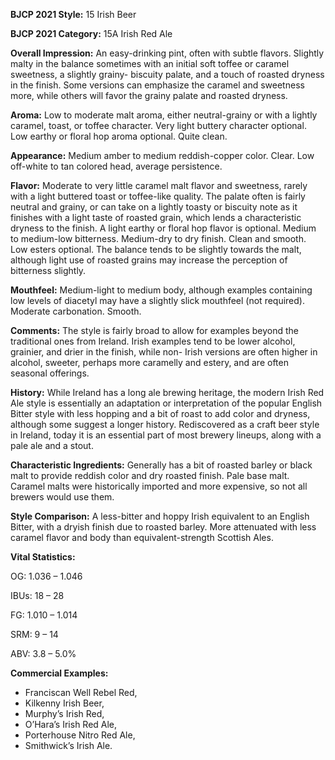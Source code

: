 <b>BJCP 2021 Style:</b> 15 Irish Beer

<b>BJCP 2021 Category:</b> 15A Irish Red Ale

<b>Overall Impression:</b> An easy-drinking pint, often with
subtle flavors. Slightly malty in the balance sometimes with an
initial soft toffee or caramel sweetness, a slightly grainy-
biscuity palate, and a touch of roasted dryness in the finish.
Some versions can emphasize the caramel and sweetness more,
while others will favor the grainy palate and roasted dryness.

<b>Aroma:</b> Low to moderate malt aroma, either neutral-grainy or
with a lightly caramel, toast, or toffee character. Very light
buttery character optional. Low earthy or floral hop aroma
optional. Quite clean.

<b>Appearance:</b> Medium amber to medium reddish-copper
color. Clear. Low off-white to tan colored head, average
persistence.

<b>Flavor:</b> Moderate to very little caramel malt flavor and
sweetness, rarely with a light buttered toast or toffee-like
quality. The palate often is fairly neutral and grainy, or can take
on a lightly toasty or biscuity note as it finishes with a light
taste of roasted grain, which lends a characteristic dryness to
the finish. A light earthy or floral hop flavor is optional.
Medium to medium-low bitterness. Medium-dry to dry finish.
Clean and smooth. Low esters optional. The balance tends to be
slightly towards the malt, although light use of roasted grains
may increase the perception of bitterness slightly.

<b>Mouthfeel:</b> Medium-light to medium body, although
examples containing low levels of diacetyl may have a slightly
slick mouthfeel (not required). Moderate carbonation. Smooth.

<b>Comments:</b> The style is fairly broad to allow for examples
beyond the traditional ones from Ireland. Irish examples tend
to be lower alcohol, grainier, and drier in the finish, while non-
Irish versions are often higher in alcohol, sweeter, perhaps
more caramelly and estery, and are often seasonal offerings.

<b>History:</b> While Ireland has a long ale brewing heritage, the
modern Irish Red Ale style is essentially an adaptation or
interpretation of the popular English Bitter style with less
hopping and a bit of roast to add color and dryness, although
some suggest a longer history. Rediscovered as a craft beer
style in Ireland, today it is an essential part of most brewery
lineups, along with a pale ale and a stout.

<b>Characteristic Ingredients:</b> Generally has a bit of roasted
barley or black malt to provide reddish color and dry roasted
finish. Pale base malt. Caramel malts were historically
imported and more expensive, so not all brewers would use
them.

<b>Style Comparison:</b> A less-bitter and hoppy Irish equivalent
to an English Bitter, with a dryish finish due to roasted barley.
More attenuated with less caramel flavor and body than
equivalent-strength Scottish Ales.

<b>Vital Statistics:</b>

OG: 1.036 – 1.046

IBUs: 18 – 28

FG: 1.010 – 1.014

SRM: 9 – 14

ABV: 3.8 – 5.0%

<b>Commercial Examples:</b>
- Franciscan Well Rebel Red,
- Kilkenny Irish Beer,
- Murphy’s Irish Red,
- O’Hara’s Irish Red Ale,
- Porterhouse Nitro Red Ale,
- Smithwick’s Irish Ale.
